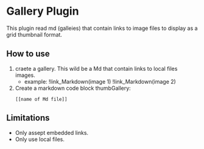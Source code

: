 # Gallery Plugin

This plugin read md (galleies) that contain links to image files to display as a grid thumbnail format.

## How to use

1. craete a gallery. This wild be a Md that contain links to local files images.
    - example:
        !link_Markdown(image 1)
        !link_Markdown(image 2)
2. Create a markdown code block thumbGallery:
    ```thumbGallery
    [[name of Md file]]
    ```

## Limitations

- Only assept embedded links.
- Only use local files.
